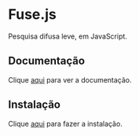 # Fuse.js

Pesquisa difusa leve, em JavaScript.

## Documentação

Clique [aqui](https://github.com/krisk/Fuse) para ver a documentação.

## Instalação

Clique [aqui](https://www.npmjs.com/package/fuse.js) para fazer a instalação.